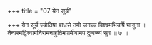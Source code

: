 +++
title = "07 येन सूर्य"

+++
येन सूर्य ज्योतिषा बाधसे तमो जगच्च विश्वमभियर्षि भानुना ।  
तेनास्मद्विश्वामनिरामनाहुतिमपामीवामप दुष्वप्न्यं सुव ॥ ७ ॥